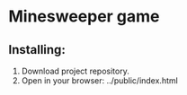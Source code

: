Minesweeper game
=====================

Installing:
-----------

1. Download project repository.
2. Open in your browser: ../public/index.html